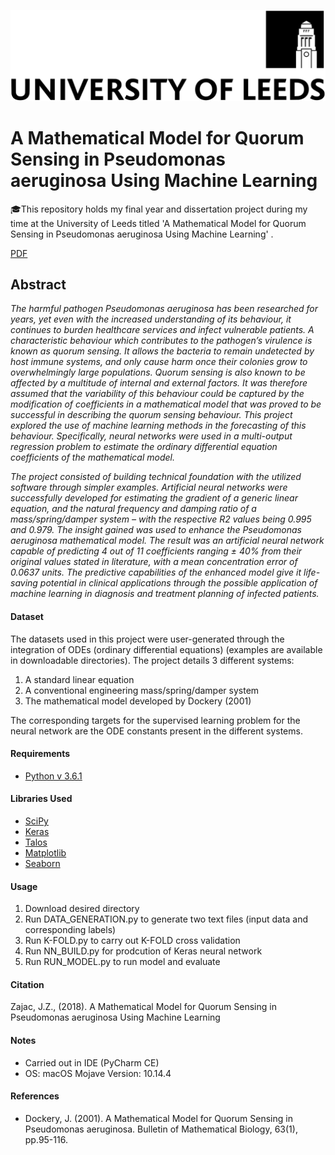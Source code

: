 ![](/uniofleeds.png)

# A Mathematical Model for Quorum Sensing in Pseudomonas aeruginosa Using Machine Learning

🎓This repository holds my final year and dissertation project during my time at the University of Leeds titled 'A Mathematical Model for Quorum Sensing in Pseudomonas aeruginosa Using Machine Learning' .

[PDF](https://github.com/jan-zajac/DISSERTATION_GIT/blob/master/DISSERATION.pdf)

## Abstract

*The harmful pathogen Pseudomonas aeruginosa has been researched for years, yet
even with the increased understanding of its behaviour, it continues to burden
healthcare services and infect vulnerable patients. A characteristic behaviour which
contributes to the pathogen’s virulence is known as quorum sensing. It allows the
bacteria to remain undetected by host immune systems, and only cause harm once
their colonies grow to overwhelmingly large populations. Quorum sensing is also
known to be affected by a multitude of internal and external factors. It was therefore
assumed that the variability of this behaviour could be captured by the modification of
coefficients in a mathematical model that was proved to be successful in describing
the quorum sensing behaviour. This project explored the use of machine learning
methods in the forecasting of this behaviour. Specifically, neural networks were used
in a multi-output regression problem to estimate the ordinary differential equation
coefficients of the mathematical model.*

*The project consisted of building technical foundation with the utilized software through
simpler examples. Artificial neural networks were successfully developed for estimating
the gradient of a generic linear equation, and the natural frequency and damping
ratio of a mass/spring/damper system – with the respective R2 values being 0.995
and 0.979. The insight gained was used to enhance the Pseudomonas aeruginosa
mathematical model.
The result was an artificial neural network capable of predicting
4 out of 11 coefficients ranging ± 40% from their original values stated in literature, with
a mean concentration error of 0.0637 units. The predictive capabilities of the enhanced
model give it life-saving potential in clinical applications through the possible
application of machine learning in diagnosis and treatment planning of infected patients.*

#### Dataset

The datasets used in this project were user-generated through the integration of ODEs (ordinary differential equations) (examples are available in downloadable directories). The project details 3 different systems:

1. A standard linear equation
2. A conventional engineering mass/spring/damper system
3. The mathematical model developed by Dockery (2001)

The corresponding targets for the supervised learning problem for the neural network are the ODE constants present in the different systems.

#### Requirements

* [Python v 3.6.1](https://www.python.org/)

#### Libraries Used

* [SciPy](https://www.scipy.org/)
* [Keras](https://keras.io/)
* [Talos](https://github.com/autonomio/talos)
* [Matplotlib](https://matplotlib.org/)
* [Seaborn](https://seaborn.pydata.org/)

#### Usage

1. Download desired directory
2. Run DATA_GENERATION.py to generate two text files (input data and corresponding labels)
3. Run K-FOLD.py to carry out K-FOLD cross validation
4. Run NN_BUILD.py for prodcution of Keras neural network
5. Run RUN_MODEL.py to run model and evaluate

#### Citation

Zajac, J.Z., (2018). A Mathematical Model for Quorum Sensing in Pseudomonas aeruginosa Using Machine Learning

#### Notes

* Carried out in IDE (PyCharm CE)
* OS: macOS Mojave Version: 10.14.4

#### References

* Dockery, J. (2001). A Mathematical Model for Quorum Sensing in Pseudomonas
aeruginosa. Bulletin of Mathematical Biology, 63(1), pp.95-116.
